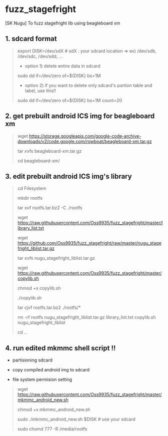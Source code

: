 # fuzz_stagefright
[SK Nugu] To fuzz stagefright lib using beagleboard xm

## 1. sdcard format
> export DISK=/dev/sdX  # sdX : your sdcard location => ex) /dev/sdb, /dev/sdc, /dev/sdd, ...
> 
> * option 1) delete entire data in sdcard
> 
> sudo dd if=/dev/zero of=${DISK} bs=1M
> 
> * option 2) if you want to delete only sdcard's partion table and label, use this!!
> 
> sudo dd if=/dev/zero of=${DISK} bs=1M count=20

## 2. get prebuilt android ICS img for beagleboard xm 
> wget https://storage.googleapis.com/google-code-archive-downloads/v2/code.google.com/rowboat/beagleboard-xm.tar.gz
> 
> tar xvfs beagleboard-xm.tar.gz
> 
> cd beagleboard-xm/

## 3. edit prebuilt android ICS img's library
> cd Filesystem
> 
> mkdir rootfs
> 
> tar xvf rootfs.tar.bz2 -C ./rootfs
> 
> wget https://raw.githubusercontent.com/Oss9935/fuzz_stagefright/master/library_list.txt
> 
> wget https://github.com/Oss9935/fuzz_stagefright/raw/master/nugu_stagefright_liblist.tar.gz
> 
> tar xvfs nugu_stagefright_liblist.tar.gz
>
> wget https://raw.githubusercontent.com/Oss9935/fuzz_stagefright/master/copylib.sh
> 
> chmod +x copylib.sh
>
> ./copylib.sh
>
> tar cjvf rootfs.tar.bz2 ./rootfs/*
>
> rm -rf rootfs nugu_stagefright_liblist.tar.gz library_list.txt copylib.sh  nugu_stagefright_liblist 
>
> cd ..

## 4. run edited mkmmc shell script !!
- partisioning sdcard

- copy compiled android img to sdcard

- file system permision setting

> wget https://raw.githubusercontent.com/Oss9935/fuzz_stagefright/master/mkmmc_android_new.sh
> 
> chmod +x mkmmc_android_new.sh
> 
> sudo ./mkmmc_android_new.sh $DISK    # use your sdcard
>
> sudo chomd 777 -R /media/rootfs
